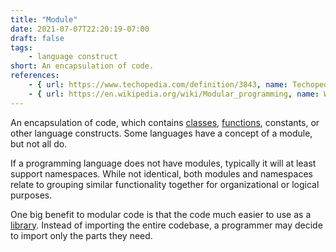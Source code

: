 ```yaml
---
title: "Module"
date: 2021-07-07T22:20:19-07:00
draft: false
tags:
    - language construct
short: An encapsulation of code.
references:
    - { url: https://www.techopedia.com/definition/3843, name: Techopedia }
    - { url: https://en.wikipedia.org/wiki/Modular_programming, name: Wikipedia }
---
```


An encapsulation of code, which contains [classes](/glossary/class), [functions](/glossary/function), constants, or other language constructs. Some languages have a concept of a module, but not all do. 

If a programming language does not have modules, typically it will at least support namespaces. While not identical, both modules and namespaces relate to grouping similar functionality together for organizational or logical purposes.

One big benefit to modular code is that the code much easier to use as a [library](/glossary/library). Instead of importing the entire codebase, a programmer may decide to import only the parts they need.
